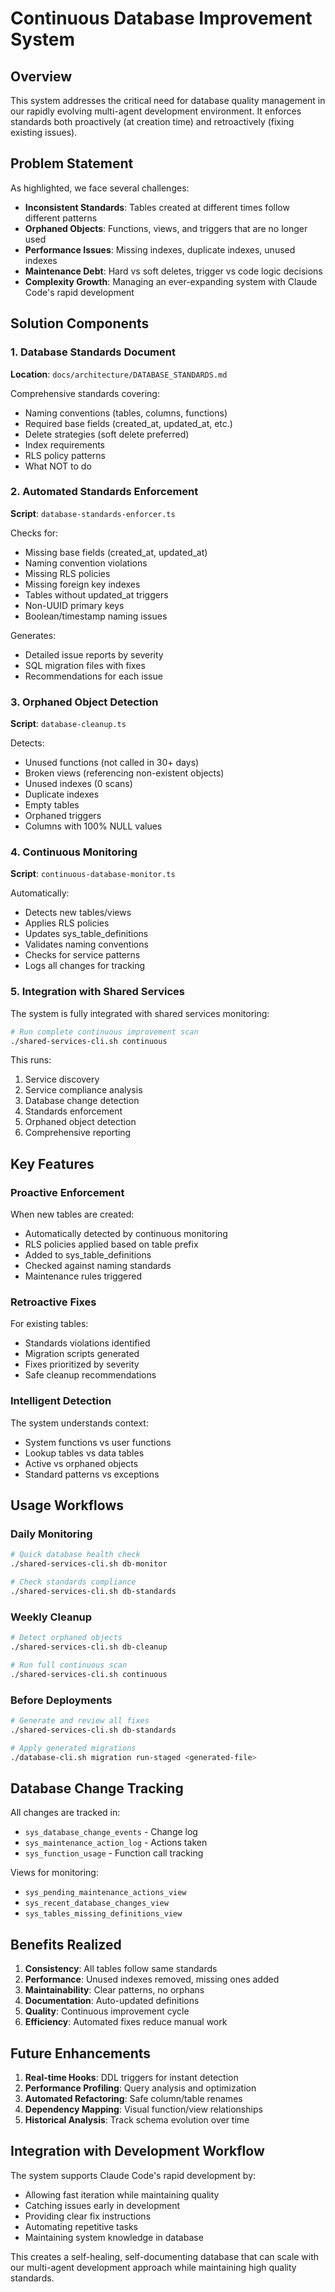 # Continuous Database Improvement System

## Overview

This system addresses the critical need for database quality management in our rapidly evolving multi-agent development environment. It enforces standards both proactively (at creation time) and retroactively (fixing existing issues).

## Problem Statement

As highlighted, we face several challenges:
- **Inconsistent Standards**: Tables created at different times follow different patterns
- **Orphaned Objects**: Functions, views, and triggers that are no longer used
- **Performance Issues**: Missing indexes, duplicate indexes, unused indexes
- **Maintenance Debt**: Hard vs soft deletes, trigger vs code logic decisions
- **Complexity Growth**: Managing an ever-expanding system with Claude Code's rapid development

## Solution Components

### 1. Database Standards Document
**Location**: `docs/architecture/DATABASE_STANDARDS.md`

Comprehensive standards covering:
- Naming conventions (tables, columns, functions)
- Required base fields (created_at, updated_at, etc.)
- Delete strategies (soft delete preferred)
- Index requirements
- RLS policy patterns
- What NOT to do

### 2. Automated Standards Enforcement
**Script**: `database-standards-enforcer.ts`

Checks for:
- Missing base fields (created_at, updated_at)
- Naming convention violations
- Missing RLS policies
- Missing foreign key indexes
- Tables without updated_at triggers
- Non-UUID primary keys
- Boolean/timestamp naming issues

Generates:
- Detailed issue reports by severity
- SQL migration files with fixes
- Recommendations for each issue

### 3. Orphaned Object Detection
**Script**: `database-cleanup.ts`

Detects:
- Unused functions (not called in 30+ days)
- Broken views (referencing non-existent objects)
- Unused indexes (0 scans)
- Duplicate indexes
- Empty tables
- Orphaned triggers
- Columns with 100% NULL values

### 4. Continuous Monitoring
**Script**: `continuous-database-monitor.ts`

Automatically:
- Detects new tables/views
- Applies RLS policies
- Updates sys_table_definitions
- Validates naming conventions
- Checks for service patterns
- Logs all changes for tracking

### 5. Integration with Shared Services

The system is fully integrated with shared services monitoring:
```bash
# Run complete continuous improvement scan
./shared-services-cli.sh continuous
```

This runs:
1. Service discovery
2. Service compliance analysis  
3. Database change detection
4. Standards enforcement
5. Orphaned object detection
6. Comprehensive reporting

## Key Features

### Proactive Enforcement

When new tables are created:
- Automatically detected by continuous monitoring
- RLS policies applied based on table prefix
- Added to sys_table_definitions
- Checked against naming standards
- Maintenance rules triggered

### Retroactive Fixes

For existing tables:
- Standards violations identified
- Migration scripts generated
- Fixes prioritized by severity
- Safe cleanup recommendations

### Intelligent Detection

The system understands context:
- System functions vs user functions
- Lookup tables vs data tables
- Active vs orphaned objects
- Standard patterns vs exceptions

## Usage Workflows

### Daily Monitoring
```bash
# Quick database health check
./shared-services-cli.sh db-monitor

# Check standards compliance
./shared-services-cli.sh db-standards
```

### Weekly Cleanup
```bash
# Detect orphaned objects
./shared-services-cli.sh db-cleanup

# Run full continuous scan
./shared-services-cli.sh continuous
```

### Before Deployments
```bash
# Generate and review all fixes
./shared-services-cli.sh db-standards

# Apply generated migrations
./database-cli.sh migration run-staged <generated-file>
```

## Database Change Tracking

All changes are tracked in:
- `sys_database_change_events` - Change log
- `sys_maintenance_action_log` - Actions taken
- `sys_function_usage` - Function call tracking

Views for monitoring:
- `sys_pending_maintenance_actions_view`
- `sys_recent_database_changes_view`
- `sys_tables_missing_definitions_view`

## Benefits Realized

1. **Consistency**: All tables follow same standards
2. **Performance**: Unused indexes removed, missing ones added
3. **Maintainability**: Clear patterns, no orphans
4. **Documentation**: Auto-updated definitions
5. **Quality**: Continuous improvement cycle
6. **Efficiency**: Automated fixes reduce manual work

## Future Enhancements

1. **Real-time Hooks**: DDL triggers for instant detection
2. **Performance Profiling**: Query analysis and optimization
3. **Automated Refactoring**: Safe column/table renames
4. **Dependency Mapping**: Visual function/view relationships
5. **Historical Analysis**: Track schema evolution over time

## Integration with Development Workflow

The system supports Claude Code's rapid development by:
- Allowing fast iteration while maintaining quality
- Catching issues early in development
- Providing clear fix instructions
- Automating repetitive tasks
- Maintaining system knowledge in database

This creates a self-healing, self-documenting database that can scale with our multi-agent development approach while maintaining high quality standards.